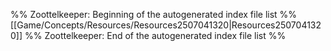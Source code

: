 %% Zoottelkeeper: Beginning of the autogenerated index file list  %%
 [[Game/Concepts/Resources/Resources2507041320|Resources2507041320]]
%% Zoottelkeeper: End of the autogenerated index file list  %%
